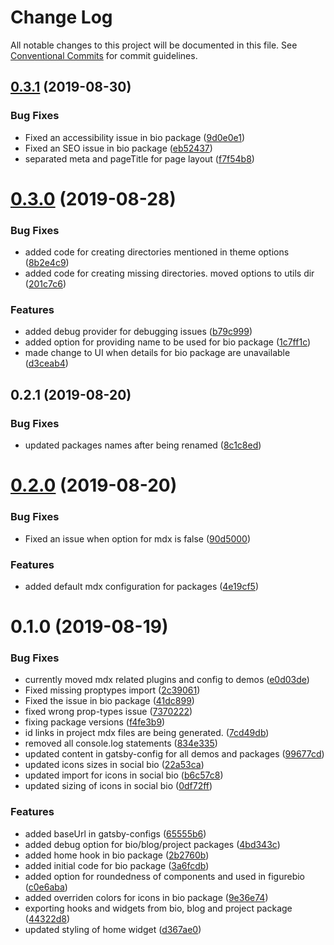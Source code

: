 # Change Log

All notable changes to this project will be documented in this file.
See [Conventional Commits](https://conventionalcommits.org) for commit guidelines.

## [0.3.1](https://github.com/sonapraneeth-a/gatsby-dev-themes/compare/@sonapraneeth/gatsby-theme-bio@0.3.0...@sonapraneeth/gatsby-theme-bio@0.3.1) (2019-08-30)

### Bug Fixes

- Fixed an accessibility issue in bio package ([9d0e0e1](https://github.com/sonapraneeth-a/gatsby-dev-themes/commit/9d0e0e1))
- Fixed an SEO issue in bio package ([eb52437](https://github.com/sonapraneeth-a/gatsby-dev-themes/commit/eb52437))
- separated meta and pageTitle for page layout ([f7f54b8](https://github.com/sonapraneeth-a/gatsby-dev-themes/commit/f7f54b8))

# [0.3.0](https://github.com/sonapraneeth-a/gatsby-dev-themes/compare/@sonapraneeth/gatsby-theme-bio@0.2.1...@sonapraneeth/gatsby-theme-bio@0.3.0) (2019-08-28)

### Bug Fixes

- added code for creating directories mentioned in theme options ([8b2e4c9](https://github.com/sonapraneeth-a/gatsby-dev-themes/commit/8b2e4c9))
- added code for creating missing directories. moved options to utils dir ([201c7c6](https://github.com/sonapraneeth-a/gatsby-dev-themes/commit/201c7c6))

### Features

- added debug provider for debugging issues ([b79c999](https://github.com/sonapraneeth-a/gatsby-dev-themes/commit/b79c999))
- added option for providing name to be used for bio package ([1c7ff1c](https://github.com/sonapraneeth-a/gatsby-dev-themes/commit/1c7ff1c))
- made change to UI when details for bio package are unavailable ([d3ceab4](https://github.com/sonapraneeth-a/gatsby-dev-themes/commit/d3ceab4))

## 0.2.1 (2019-08-20)

### Bug Fixes

- updated packages names after being renamed ([8c1c8ed](https://github.com/sonapraneeth-a/gatsby-dev-themes/commit/8c1c8ed))

# [0.2.0](https://github.com/sonapraneeth-a/gatsby-dev-themes/compare/@sonapraneeth/gatsby-theme-bio@0.1.0...@sonapraneeth/gatsby-theme-bio@0.2.0) (2019-08-20)

### Bug Fixes

- Fixed an issue when option for mdx is false ([90d5000](https://github.com/sonapraneeth-a/gatsby-dev-themes/commit/90d5000))

### Features

- added default mdx configuration for packages ([4e19cf5](https://github.com/sonapraneeth-a/gatsby-dev-themes/commit/4e19cf5))

# 0.1.0 (2019-08-19)

### Bug Fixes

- currently moved mdx related plugins and config to demos ([e0d03de](https://github.com/sonapraneeth-a/gatsby-dev-themes/commit/e0d03de))
- Fixed missing proptypes import ([2c39061](https://github.com/sonapraneeth-a/gatsby-dev-themes/commit/2c39061))
- Fixed the issue in bio package ([41dc899](https://github.com/sonapraneeth-a/gatsby-dev-themes/commit/41dc899))
- fixed wrong prop-types issue ([7370222](https://github.com/sonapraneeth-a/gatsby-dev-themes/commit/7370222))
- fixing package versions ([f4fe3b9](https://github.com/sonapraneeth-a/gatsby-dev-themes/commit/f4fe3b9))
- id links in project mdx files are being generated. ([7cd49db](https://github.com/sonapraneeth-a/gatsby-dev-themes/commit/7cd49db))
- removed all console.log statements ([834e335](https://github.com/sonapraneeth-a/gatsby-dev-themes/commit/834e335))
- updated content in gatsby-config for all demos and packages ([99677cd](https://github.com/sonapraneeth-a/gatsby-dev-themes/commit/99677cd))
- updated icons sizes in social bio ([22a53ca](https://github.com/sonapraneeth-a/gatsby-dev-themes/commit/22a53ca))
- updated import for icons in social bio ([b6c57c8](https://github.com/sonapraneeth-a/gatsby-dev-themes/commit/b6c57c8))
- updated sizing of icons in social bio ([0df72ff](https://github.com/sonapraneeth-a/gatsby-dev-themes/commit/0df72ff))

### Features

- added baseUrl in gatsby-configs ([65555b6](https://github.com/sonapraneeth-a/gatsby-dev-themes/commit/65555b6))
- added debug option for bio/blog/project packages ([4bd343c](https://github.com/sonapraneeth-a/gatsby-dev-themes/commit/4bd343c))
- added home hook in bio package ([2b2760b](https://github.com/sonapraneeth-a/gatsby-dev-themes/commit/2b2760b))
- added initial code for bio package ([3a6fcdb](https://github.com/sonapraneeth-a/gatsby-dev-themes/commit/3a6fcdb))
- added option for roundedness of components and used in figurebio ([c0e6aba](https://github.com/sonapraneeth-a/gatsby-dev-themes/commit/c0e6aba))
- added overriden colors for icons in bio package ([9e36e74](https://github.com/sonapraneeth-a/gatsby-dev-themes/commit/9e36e74))
- exporting hooks and widgets from bio, blog and project package ([44322d8](https://github.com/sonapraneeth-a/gatsby-dev-themes/commit/44322d8))
- updated styling of home widget ([d367ae0](https://github.com/sonapraneeth-a/gatsby-dev-themes/commit/d367ae0))
